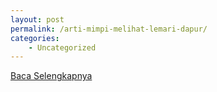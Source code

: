 ```yaml
---
layout: post
permalink: /arti-mimpi-melihat-lemari-dapur/
categories:
    - Uncategorized
---
```


[Baca Selengkapnya](/08)